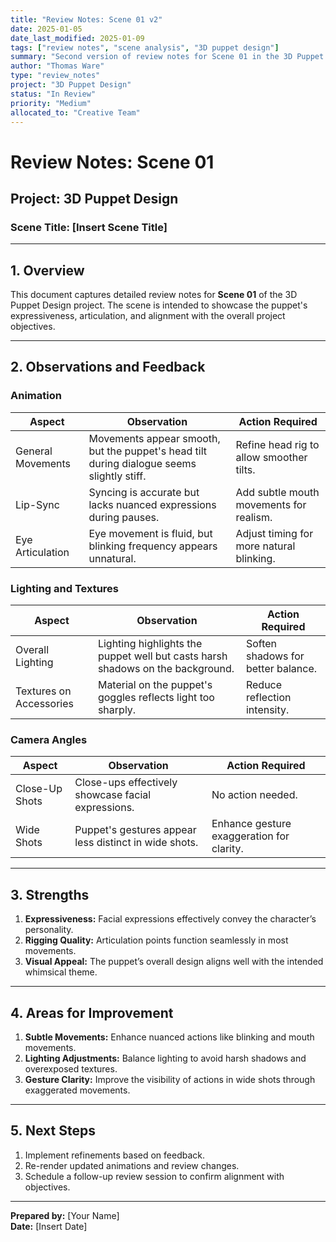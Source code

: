```yaml
---
title: "Review Notes: Scene 01 v2"
date: 2025-01-05
date_last_modified: 2025-01-09
tags: ["review notes", "scene analysis", "3D puppet design"]
summary: "Second version of review notes for Scene 01 in the 3D Puppet Design project, capturing feedback and proposed adjustments."
author: "Thomas Ware"
type: "review_notes"
project: "3D Puppet Design"
status: "In Review"
priority: "Medium"
allocated_to: "Creative Team"
---
```

# **Review Notes: Scene 01**

## **Project:** 3D Puppet Design
### **Scene Title:** [Insert Scene Title]

---

## **1. Overview**
This document captures detailed review notes for **Scene 01** of the 3D Puppet Design project. The scene is intended to showcase the puppet's expressiveness, articulation, and alignment with the overall project objectives.

---

## **2. Observations and Feedback**

### **Animation**
| **Aspect**               | **Observation**                                                                                   | **Action Required**                          |
|--------------------------|---------------------------------------------------------------------------------------------------|---------------------------------------------|
| General Movements        | Movements appear smooth, but the puppet's head tilt during dialogue seems slightly stiff.         | Refine head rig to allow smoother tilts.    |
| Lip-Sync                 | Syncing is accurate but lacks nuanced expressions during pauses.                                  | Add subtle mouth movements for realism.     |
| Eye Articulation         | Eye movement is fluid, but blinking frequency appears unnatural.                                  | Adjust timing for more natural blinking.    |

### **Lighting and Textures**
| **Aspect**               | **Observation**                                                                                   | **Action Required**                          |
|--------------------------|---------------------------------------------------------------------------------------------------|---------------------------------------------|
| Overall Lighting         | Lighting highlights the puppet well but casts harsh shadows on the background.                   | Soften shadows for better balance.          |
| Textures on Accessories  | Material on the puppet's goggles reflects light too sharply.                                      | Reduce reflection intensity.                |

### **Camera Angles**
| **Aspect**               | **Observation**                                                                                   | **Action Required**                          |
|--------------------------|---------------------------------------------------------------------------------------------------|---------------------------------------------|
| Close-Up Shots           | Close-ups effectively showcase facial expressions.                                                | No action needed.                           |
| Wide Shots               | Puppet's gestures appear less distinct in wide shots.                                             | Enhance gesture exaggeration for clarity.   |

---

## **3. Strengths**
1. **Expressiveness:** Facial expressions effectively convey the character’s personality.
2. **Rigging Quality:** Articulation points function seamlessly in most movements.
3. **Visual Appeal:** The puppet’s overall design aligns well with the intended whimsical theme.

---

## **4. Areas for Improvement**
1. **Subtle Movements:** Enhance nuanced actions like blinking and mouth movements.
2. **Lighting Adjustments:** Balance lighting to avoid harsh shadows and overexposed textures.
3. **Gesture Clarity:** Improve the visibility of actions in wide shots through exaggerated movements.

---

## **5. Next Steps**
1. Implement refinements based on feedback.
2. Re-render updated animations and review changes.
3. Schedule a follow-up review session to confirm alignment with objectives.

---

**Prepared by:** [Your Name]  
**Date:** [Insert Date]
